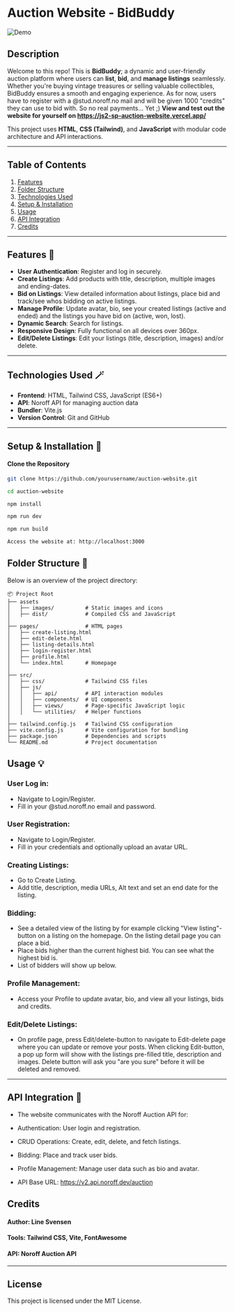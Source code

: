 # Auction Website - BidBuddy

![Demo](./assets/bbreadmevid.gif)

## Description

Welcome to this repo! This is **BidBuddy**; a dynamic and user-friendly auction platform where users can **list**, **bid**, and **manage listings** seamlessly. Whether you're buying vintage treasures or selling valuable collectibles, BidBuddy ensures a smooth and engaging experience. As for now, users have to register with a @stud.noroff.no mail and will be given 1000 "credits" they can use to bid with. So no real payments... Yet ;) **View and test out the website for yourself on https://js2-sp-auction-website.vercel.app/**

This project uses **HTML**, **CSS (Tailwind)**, and **JavaScript** with modular code architecture and API interactions.

---

## Table of Contents

1. [Features](#features)
2. [Folder Structure](#folder-structure)
3. [Technologies Used](#technologies-used)
4. [Setup & Installation](#setup--installation)
5. [Usage](#usage)
6. [API Integration](#api-integration)
7. [Credits](#credits)

---

## Features 🌟

- **User Authentication**: Register and log in securely.
- **Create Listings**: Add products with title, description, multiple images and ending-dates.
- **Bid on Listings**: View detailed information about listings, place bid and track/see whos bidding on active listings.
- **Manage Profile**: Update avatar, bio, see your created listings (active and ended) and the listings you have bid on (active, won, lost).
- **Dynamic Search**: Search for listings.
- **Responsive Design**: Fully functional on all devices over 360px.
- **Edit/Delete Listings**: Edit your listings (title, description, images) and/or delete.

---

## Technologies Used 🪄

- **Frontend**: HTML, Tailwind CSS, JavaScript (ES6+)
- **API**: Noroff API for managing auction data
- **Bundler**: Vite.js
- **Version Control**: Git and GitHub

---

## Setup & Installation 🔌

#### Clone the Repository

```bash
git clone https://github.com/yourusername/auction-website.git

cd auction-website

npm install

npm run dev

npm run build

Access the website at: http://localhost:3000

```

## Folder Structure 📂

Below is an overview of the project directory:

```plaintext
📦 Project Root
├── assets
│   ├── images/          # Static images and icons
│   ├── dist/            # Compiled CSS and JavaScript
│
├── pages/               # HTML pages
│   ├── create-listing.html
│   ├── edit-delete.html
│   ├── listing-details.html
│   ├── login-register.html
│   ├── profile.html
│   └── index.html       # Homepage
│
├── src/
│   ├── css/             # Tailwind CSS files
│   ├── js/
│   │   ├── api/         # API interaction modules
│   │   ├── components/  # UI components
│   │   ├── views/       # Page-specific JavaScript logic
│   │   └── utilities/   # Helper functions
│
├── tailwind.config.js   # Tailwind CSS configuration
├── vite.config.js       # Vite configuration for bundling
├── package.json         # Dependencies and scripts
└── README.md            # Project documentation
```

## Usage 💡

### User Log in:

- Navigate to Login/Register.
- Fill in your @stud.noroff.no email and password.

### User Registration:

- Navigate to Login/Register.
- Fill in your credentials and optionally upload an avatar URL.

### Creating Listings:

- Go to Create Listing.
- Add title, description, media URLs, Alt text and set an end date for the listing.

### Bidding:

- See a detailed view of the listing by for example clicking "View listing"-button on a listing on the homepage. On the listing detail page you can place a bid.
- Place bids higher than the current highest bid. You can see what the highest bid is.
- List of bidders will show up below.

### Profile Management:

- Access your Profile to update avatar, bio, and view all your listings, bids and credits.

### Edit/Delete Listings:

- On profile page, press Edit/delete-button to navigate to Edit-delete page where you can update or remove your posts. When clicking Edit-button, a pop up form will show with the listings pre-filled title, description and images. Delete button will ask you "are you sure" before it will be deleted and removed.

---

## API Integration 🤖

- The website communicates with the Noroff Auction API for:

- Authentication: User login and registration.

- CRUD Operations: Create, edit, delete, and fetch listings.

- Bidding: Place and track user bids.

- Profile Management: Manage user data such as bio and avatar.

- API Base URL: https://v2.api.noroff.dev/auction

## Credits

#### Author: Line Svensen

#### Tools: Tailwind CSS, Vite, FontAwesome

#### API: Noroff Auction API

---

## License

This project is licensed under the MIT License.
